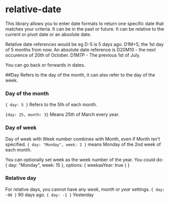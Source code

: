 # relative-date

This library allows you to enter date formats to return one specific date that matches your criteria. It can be in the past or future.
It can be relative to the current or pivot date or an absolute date.

Relative date references would be eg D-5 is 5 days ago. D1M+5, the 1st day of 5 months from now.
An absolute date reference is D20M10 - the next occurence of 20th of October. D1M7P - The previous 1st of July.

You can go back or forwards in dates.




##Day
Refers to the day of the month, it can also refer to the day of the week.

### Day of the month
``
{ day: 5 }
``
Refers to the 5th of each month.

``{day: 25, month: 3}``
Means 25th of March every year.
### Day of week
Day of week with Week number combines with Month, even if Month isn't specified.
``
{ day: "Monday", week: 2 }
``
means Monday of the 2nd week of each month.

You can optionally set week as the week number of the year. You could do:
{ day: "Monday", week: 15 }, options: { weekasYear: true } }

### Relative day
For relative days, you cannot have any *week*, *month* or *year* settings.
``
{ day: -90 }
``
90 days ago.
``
{ day: -1 }
``
Yesterday



